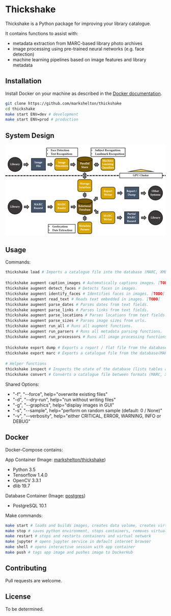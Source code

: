 # Thickshake

Thickshake is a Python package for improving your library catalogue.

It contains functions to assist with:

* metadata extraction from MARC-based library photo archives
* image processing using pre-trained neural networks (e.g. face detection)
* machine learning pipelines based on image features and library metadata

## Installation

Install Docker on your machine as described in the [Docker documentation](http://docs.docker.com/engine/installation/).

```bash
git clone https://github.com/markshelton/thickshake
cd thickshake
make start ENV=dev # development
make start ENV=prod # production
```

## System Design

![System design flowchart](/docs/assets/system_overview.png)

## Usage

Commands:

```bash
thickshake load # Imports a catalogue file into the database (MARC, XML, JSON).

thickshake augment caption_images # Automatically captions images. [TODO]
thickshake augment detect_faces # Detects faces in images.
thickshake augment identify_faces # Identifies faces in images. [TODO]
thickshake augment read_text # Reads text embedded in images. [TODO]
thickshake augment parse_dates # Parses dates from text fields.
thickshake augment parse_links # Parses links from text fields.
thickshake augment parse_locations # Parses locations from text fields.
thickshake augment parse_sizes # Parses image sizes from urls.
thickshake augment run_all # Runs all augment functions.
thickshake augment run_parsers # Runs all metadata parsing functions.
thickshake augment run_processors # Runs all image processing functions.

thickshake export dump # Exports a report / flat file from the database (CSV, JSON).
thickshake export marc # Exports a catalogue file from the database(MARC, XML, JSON). [WIP]

# Helper functions
thickshake inspect # Inspects the state of the database (lists tables and number of records).
thickshake convert # Converts a catalogue file between formats (MARC, XML, JSON).
```

Shared Options:

* "-f", "--force", help="overwrite existing files"
* "-d", "--dry-run", help="run without writing files"
* "-g", "--graphics", help="display images in GUI"
* "-s", "--sample", help="perform on random sample (default: 0 / None)"
* "-v", "--verbosity", help="either CRITICAL, ERROR, WARNING, INFO or DEBUG"

## Docker

Docker-Compose contains:

App Container (Image: [markshelton/thickshake](https://hub.docker.com/r/markshelton/thickshake/))

* Python 3.5
* Tensorflow 1.4.0
* OpenCV 3.3.1
* dlib 19.7

Database Container (Image: [postgres](https://hub.docker.com/_/postgres/))

* PostgreSQL 10.1

Make commands:

```bash
make start # loads and builds images, creates data volume, creates virtual network, opens shell
make stop # saves python environment, stops containers, removes virtual network
make restart # stops and restarts containers and virtual network
make jupyter # opens jupyter service in default internet browser
make shell # opens interactive session with app container
make push # tags app image and pushes image to DockerHub
```

## Contributing

Pull requests are welcome.

## License

To be determined.
